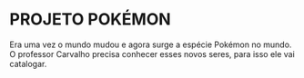 # PROJETO POKÉMON 
Era uma vez o mundo mudou e agora surge a espécie Pokémon no mundo.
O professor Carvalho precisa conhecer esses novos seres, para isso ele vai catalogar.

